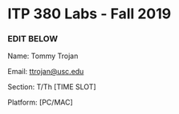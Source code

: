 # ITP 380 Labs - Fall 2019 #

### EDIT BELOW ###
Name: Tommy Trojan

Email: ttrojan@usc.edu

Section: T/Th [TIME SLOT]

Platform: [PC/MAC]
